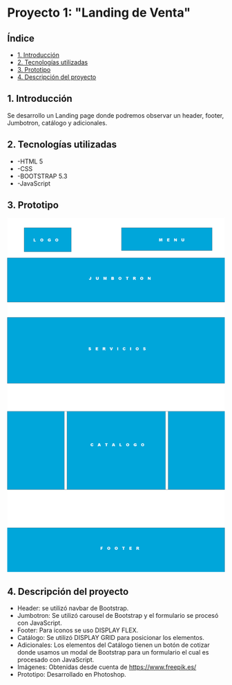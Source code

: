 # Proyecto 1: "Landing de Venta"

## Índice
* [1. Introducción](#1-introducción)
* [2. Tecnologías utilizadas](#2-tecnologías-utilizadas)
* [3. Prototipo](#3-prototipo)
* [4. Descripción del proyecto](#4-descripción-del-proyecto)

## 1. Introducción
Se desarrollo un Landing page donde podremos observar un header, footer, Jumbotron, catálogo y adicionales.


## 2. Tecnologías utilizadas
* -HTML 5
* -CSS
* -BOOTSTRAP 5.3
* -JavaScript

## 3. Prototipo
![Prototipo](/images/prototipo.jpg)

## 4. Descripción del proyecto
* Header: se utilizó navbar de Bootstrap.
* Jumbotron: Se utilizó carousel de Bootstrap y el formulario se procesó con JavaScript.
* Footer: Para iconos se uso DISPLAY FLEX.
* Catálogo: Se utilizó DISPLAY GRID para posicionar los elementos.
* Adicionales: Los elementos del Catálogo tienen un botón de cotizar donde usamos un modal de Bootstrap para un formulario el cual es procesado con JavaScript.
* Imágenes: Obtenidas desde cuenta de https://www.freepik.es/
* Prototipo: Desarrollado en Photoshop.